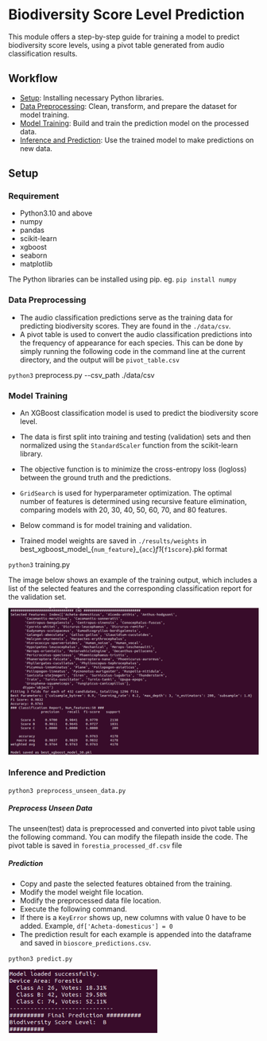 # **Biodiversity Score Level Prediction**

This module offers a step-by-step guide for training a model to predict biodiversity score levels, using a pivot table generated from audio classification results.  

## Workflow
- [Setup](#Setup): Installing necessary Python libraries.
- [Data Preprocessing](#Data-Preprocessing): Clean, transform, and prepare the dataset for model training.
- [Model Training](#Model-Training): Build and train the prediction model on the processed data.
- [Inference and Prediction](#Inference-and-Prediction): Use the trained model to make predictions on new data.

## Setup

### Requirement
- Python3.10 and above
- numpy
- pandas
- scikit-learn
- xgboost
- seaborn
- matplotlib

The Python libraries can be installed using pip. eg. `pip install numpy`

### Data Preprocessing

- The audio classification predictions serve as the training data for predicting biodiversity scores. They are found in the `./data/csv`.
- A pivot table is used to convert the audio classification predictions into the frequency of appearance for each species. This can be done by simply running the following code in the command line at the current directory, and the output will be `pivot_table.csv`

`python3` preprocess.py --csv_path ./data/csv

### Model Training

- An XGBoost classification model is used to predict the biodiversity score level.

- The data is first split into training and testing (validation) sets and then normalized using the `StandardScaler` function from the scikit-learn library.

- The objective function is to minimize the cross-entropy loss (logloss) between the ground truth and the predictions.

- `GridSearch` is used for hyperparameter optimization. The optimal number of features is determined using recursive feature elimination, comparing models with 20, 30, 40, 50, 60, 70, and 80 features.

- Below command is for model training and validation.

- Trained model weights are saved in `./results/weights` in best_xgboost_model_{`num_feature`}_{`acc`}_f1_{`f1score`}.pkl format

`python3` training.py

The image below shows an example of the training output, which includes a list of the selected features and the corresponding classification report for the validation set.

<img src="bio_score_training.png" alt="bio_score_training" width="800">

### Inference and Prediction

`python3 preprocess_unseen_data.py`

##### Preprocess Unseen Data
The unseen(test) data is preprocessed and converted into pivot table using the following command. You can modify the filepath inside the code. The pivot table is saved in `forestia_processed_df.csv` file

##### Prediction
- Copy and paste the selected features obtained from the training.
- Modify the model weight file location.
- Modify the preprocessed data file location.
- Execute the following command.
- If there is a `KeyError` shows up, new columns with value 0 have to be added. Example, `df['Acheta-domesticus'] = 0`
- The prediction result for each example is appended into the dataframe and saved in `bioscore_predictions.csv`.

`python3 predict.py`

<img src="final_score.png" alt="bio_score_training" width="300">


